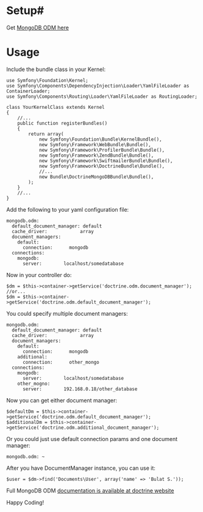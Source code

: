 # Setup#
Get [MongoDB ODM here](http://github.com/doctrine/mongodb-odm)

# Usage #

Include the bundle class in your Kernel:

	use Symfony\Foundation\Kernel;
	use Symfony\Components\DependencyInjection\Loader\YamlFileLoader as ContainerLoader;
	use Symfony\Components\Routing\Loader\YamlFileLoader as RoutingLoader;

	class YourKernelClass extends Kernel
	{
		//...
		public function registerBundles()
		{
			return array(
				new Symfony\Foundation\Bundle\KernelBundle(),
				new Symfony\Framework\WebBundle\Bundle(),
				new Symfony\Framework\ProfilerBundle\Bundle(),
				new Symfony\Framework\ZendBundle\Bundle(),
				new Symfony\Framework\SwiftmailerBundle\Bundle(),
				new Symfony\Framework\DoctrineBundle\Bundle(),
				//...
				new Bundle\DoctrineMongoDBBundle\Bundle(),
			);
		}
		//...
	}

Add the following to your yaml configuration file:

    mongodb.odm:
      default_document_manager: default
      cache_driver:            array
      document_managers:
        default:
          connection:      mongodb
      connections:
        mongodb:
          server:        localhost/somedatabase

Now in your controller do:

    $dm = $this->container->getService('doctrine.odm.document_manager');
    //or...
    $dm = $this->container->getService('doctrine.odm.default_document_manager');

You could specify multiple document managers:

    mongodb.odm:
      default_document_manager: default
      cache_driver:            array
      document_managers:
        default:
          connection:      mongodb
        additional:
          connection:      other_mongo
      connections:
        mongodb:
          server:        localhost/somedatabase
        other_mogno:
          server:        192.168.0.18/other_database

Now you can get either document manager:

    $defaultDm = $this->container->getService('doctrine.odm.default_document_manager');
    $additionalDm = $this->container->getService('doctrine.odm.additional_document_manager');

Or you could just use default connection params and one document manager:

    mongodb.odm: ~

After you have DocumentManager instance, you can use it:

    $user = $dm->find('Documents\User', array('name' => 'Bulat S.'));

Full MongoDB ODM [documentation is available at doctrine website](http://www.doctrine-project.org/projects/mongodb_odm/1.0/docs/en)

Happy Coding!